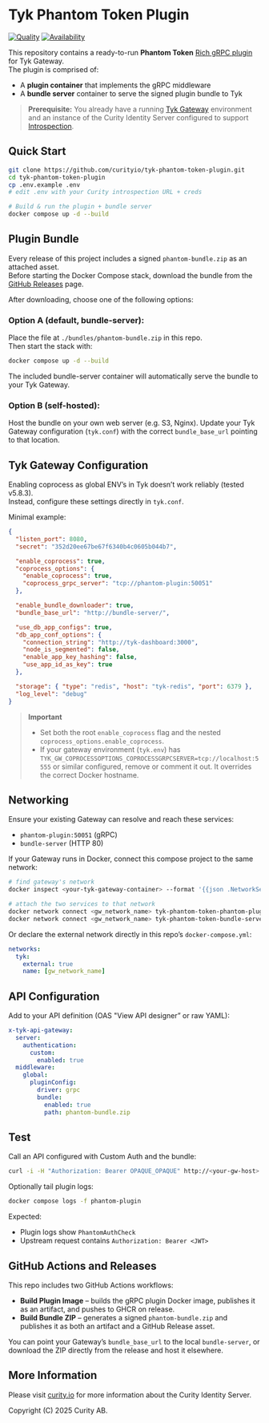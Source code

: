 # Tyk Phantom Token Plugin

[![Quality](https://img.shields.io/badge/quality-demo-red)](https://curity.io/resources/code-examples/status/)
[![Availability](https://img.shields.io/badge/availability-source-blue)](https://curity.io/resources/code-examples/status/)

This repository contains a ready-to-run **Phantom Token** [Rich gRPC plugin](https://tyk.io/docs/api-management/plugins/rich-plugins/) for Tyk Gateway.  
The plugin is comprised of:
- A **plugin container** that implements the gRPC middleware
- A **bundle server** container to serve the signed plugin bundle to Tyk

> **Prerequisite:** You already have a running [Tyk Gateway](https://tyk.io/docs/tyk-self-managed/) environment and an instance of the Curity Identity Server configured to support [Introspection](https://curity.io/resources/learn/introspect-with-phantom-token/).


## Quick Start
```bash
git clone https://github.com/curityio/tyk-phantom-token-plugin.git
cd tyk-phantom-token-plugin
cp .env.example .env
# edit .env with your Curity introspection URL + creds

# Build & run the plugin + bundle server
docker compose up -d --build
```

## Plugin Bundle

Every release of this project includes a signed `phantom-bundle.zip` as an attached asset.  
Before starting the Docker Compose stack, download the bundle from the [GitHub Releases](../../releases) page.

After downloading, choose one of the following options:

### Option A (default, bundle-server):
Place the file at `./bundles/phantom-bundle.zip` in this repo.  
Then start the stack with:  
```bash
docker compose up -d --build
```
The included bundle-server container will automatically serve the bundle to your Tyk Gateway.

### Option B (self-hosted):
Host the bundle on your own web server (e.g. S3, Nginx).
Update your Tyk Gateway configuration (`tyk.conf`) with the correct `bundle_base_url` pointing to that location.


## Tyk Gateway Configuration
Enabling coprocess as global ENV’s in Tyk doesn’t work reliably (tested v5.8.3).  
Instead, configure these settings directly in `tyk.conf`.

Minimal example:

```json
{
  "listen_port": 8080,
  "secret": "352d20ee67be67f6340b4c0605b044b7",

  "enable_coprocess": true,
  "coprocess_options": {
    "enable_coprocess": true,
    "coprocess_grpc_server": "tcp://phantom-plugin:50051"
  },

  "enable_bundle_downloader": true,
  "bundle_base_url": "http://bundle-server/",

  "use_db_app_configs": true,
  "db_app_conf_options": {
    "connection_string": "http://tyk-dashboard:3000",
    "node_is_segmented": false,
    "enable_app_key_hashing": false,
    "use_app_id_as_key": true
  },

  "storage": { "type": "redis", "host": "tyk-redis", "port": 6379 },
  "log_level": "debug"
}
```

> **Important**  
> - Set both the root `enable_coprocess` flag and the nested `coprocess_options.enable_coprocess`.  
> - If your gateway environment (`tyk.env`) has `TYK_GW_COPROCESSOPTIONS_COPROCESSGRPCSERVER=tcp://localhost:5555` or similar configured, remove or comment it out. It overrides the correct Docker hostname.  

## Networking
Ensure your existing Gateway can resolve and reach these services:

- `phantom-plugin:50051` (gRPC)
- `bundle-server` (HTTP 80)

If your Gateway runs in Docker, connect this compose project to the same network:

```bash
# find gateway's network
docker inspect <your-tyk-gateway-container> --format '{{json .NetworkSettings.Networks}}' | jq

# attach the two services to that network
docker network connect <gw_network_name> tyk-phantom-token-phantom-plugin-1
docker network connect <gw_network_name> tyk-phantom-token-bundle-server-1
```

Or declare the external network directly in this repo’s `docker-compose.yml`:

```yml
networks:
  tyk:
    external: true
    name: [gw_network_name]
```

## API Configuration

Add to your API definition (OAS "View API designer” or raw YAML):

```yml
x-tyk-api-gateway:
  server:
    authentication:
      custom:
        enabled: true
  middleware:
    global:
      pluginConfig:
        driver: grpc
        bundle:
          enabled: true
          path: phantom-bundle.zip
```

## Test
Call an API configured with Custom Auth and the bundle:

```bash
curl -i -H "Authorization: Bearer OPAQUE_OPAQUE" http://<your-gw-host>:8080/<your-api>/
```

Optionally tail plugin logs:

```bash
docker compose logs -f phantom-plugin
```

Expected:
- Plugin logs show `PhantomAuthCheck`
- Upstream request contains `Authorization: Bearer <JWT>`

## GitHub Actions and Releases

This repo includes two GitHub Actions workflows:

- **Build Plugin Image** – builds the gRPC plugin Docker image, publishes it as an artifact, and pushes to GHCR on release.  
- **Build Bundle ZIP** – generates a signed `phantom-bundle.zip` and publishes it as both an artifact and a GitHub Release asset.

You can point your Gateway’s `bundle_base_url` to the local `bundle-server`, or download the ZIP directly from the release and host it elsewhere.

## More Information

Please visit [curity.io](https://curity.io/) for more information about the Curity Identity Server.

Copyright (C) 2025 Curity AB.